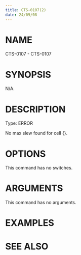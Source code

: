 ```yaml
---
title: CTS-0107(2)
date: 24/09/08
---
```


# NAME

CTS-0107 - CTS-0107

# SYNOPSIS

N/A.

# DESCRIPTION

Type: ERROR

No max slew found for cell {}.

# OPTIONS

This command has no switches.

# ARGUMENTS

This command has no arguments.

# EXAMPLES

# SEE ALSO
